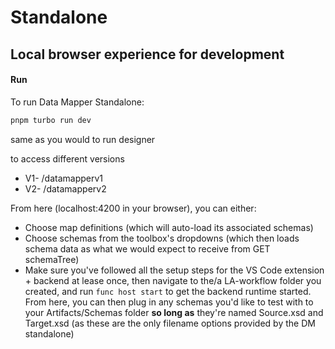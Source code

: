 # Standalone

## Local browser experience for development

#### Run

To run Data Mapper Standalone:

```bash
pnpm turbo run dev
```

same as you would to run designer

to access different versions
- V1- /datamapperv1
- V2- /datamapperv2

From here (localhost:4200 in your browser), you can either:

- Choose map definitions (which will auto-load its associated schemas)
- Choose schemas from the toolbox's dropdowns (which then loads schema data
  as what we would expect to receive from GET schemaTree)
- Make sure you've followed all the setup steps for the VS Code extension + backend
  at lease once, then navigate to the/a LA-workflow folder you created, and run
  `func host start` to get the backend runtime started. From here, you can then plug in
  any schemas you'd like to test with to your Artifacts/Schemas folder **so long as** they're
  named Source.xsd and Target.xsd (as these are the only filename options provided by the DM standalone)
